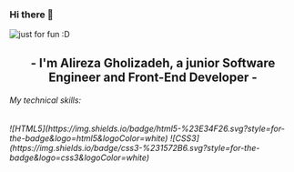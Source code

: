 ### Hi there 👋

<img src= "https://user-images.githubusercontent.com/64093004/189521894-75c31948-3701-442a-b7a6-2e2e222dccf9.svg" alt="just for fun :D">
<br>

<h2 align="center">
   - I'm Alireza Gholizadeh, a junior Software Engineer and Front-End Developer -<br>
</h2>

<h6> My technical skills: <h6>
![HTML5](https://img.shields.io/badge/html5-%23E34F26.svg?style=for-the-badge&logo=html5&logoColor=white) ![CSS3](https://img.shields.io/badge/css3-%231572B6.svg?style=for-the-badge&logo=css3&logoColor=white)

